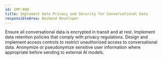 ```yaml
---
id: IMP-009
title: Implement Data Privacy and Security for Conversational Data
responsibleArea: Backend Developer
---
```

Ensure all conversational data is encrypted in transit and at rest. Implement data retention policies that comply with privacy regulations. Design and implement access controls to restrict unauthorized access to conversational data. Anonymize or pseudonymize sensitive user information where appropriate before sending to external AI models.